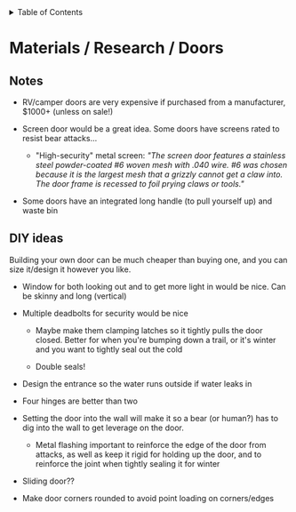 <!-- START doctoc generated TOC please keep comment here to allow auto update -->
<!-- DON'T EDIT THIS SECTION, INSTEAD RE-RUN doctoc TO UPDATE -->
<details>
<summary>Table of Contents</summary>

- [Materials / Research / Doors](#materials--research--doors)

</details>
<!-- END doctoc generated TOC please keep comment here to allow auto update -->

# Materials / Research / Doors


## Notes

-   RV/camper doors are very expensive if purchased from a manufacturer, \$1000+ (unless on sale!)

-   Screen door would be a great idea. Some doors have screens rated to resist bear attacks...

    - "High-security" metal screen: *"The screen door features a stainless steel powder-coated #6 woven mesh with .040 wire. #6 was chosen because it is the largest mesh that a grizzly cannot get a claw into. The door frame is recessed to foil prying claws or tools."*

-   Some doors have an integrated long handle (to pull yourself up) and waste bin


## DIY ideas

Building your own door can be much cheaper than buying one, and you can size it/design it
however you like.

-   Window for both looking out and to get more light in would be nice. Can be skinny and long (vertical)

-   Multiple deadbolts for security would be nice

    -   Maybe make them clamping latches so it tightly pulls the door closed. Better for when you're bumping down a trail, or it's winter and you want to tightly seal out the cold

    -   Double seals!

-   Design the entrance so the water runs outside if water leaks in

-   Four hinges are better than two

-   Setting the door into the wall will make it so a bear (or human?) has to dig into the wall to get leverage on the door.

    -   Metal flashing important to reinforce the edge of the door from attacks, as well as keep it rigid for holding up the door, and to reinforce the joint when tightly sealing it for winter


-   Sliding door??

-   Make door corners rounded to avoid point loading on corners/edges


